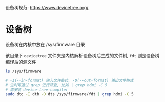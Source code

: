 

设备树规范:
https://www.devicetree.org/


# 设备树

设备树在内核中放在 /sys/firmware 目录

该目录下 `devicetree` 文件夹是内核解析设备树后生成的文件树, `fdt` 则是设备树编译后的源文件

```sh
ls /sys/firmware

# -I(--in-format) 输入文件格式, -O(--out-format) 输出文件格式
# 这时可通过 grep 进行筛查, 比如 | grep hdmi -C 5
# 需安装 device-tree-compiler
sudo dtc -I dtb -O dts /sys/firmware/fdt | grep hdmi -C 5
```

